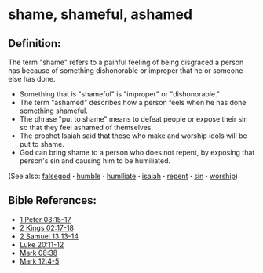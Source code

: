 # shame, shameful, ashamed #

## Definition: ##

The term "shame" refers to a painful feeling of being disgraced a person has because of something dishonorable or improper that he or someone else has done.

* Something that is "shameful" is "improper" or "dishonorable."
* The term "ashamed" describes how a person feels when he has done something shameful.
* The phrase "put to shame" means to defeat people or expose their sin so that they feel ashamed of themselves.
* The prophet Isaiah said that those who make and worship idols will be put to shame.
* God can bring shame to a person who does not repent, by exposing that person's sin and causing him to be humiliated.

(See also: [falsegod](../kt/falsegod.md) **·** [humble](../other/humble.md) **·** [humiliate](../other/humiliate.md) **·** [isaiah](../other/isaiah.md) **·** [repent](../kt/repent.md) **·** [sin](../kt/sin.md) **·** [worship](../kt/worship.md)) 

## Bible References: ##

* [1 Peter 03:15-17](https://door43.org/en/bible/notes/1pe/03/15)
* [2 Kings 02:17-18](https://door43.org/en/bible/notes/2ki/02/17)
* [2 Samuel 13:13-14](https://door43.org/en/bible/notes/2sa/13/13)
* [Luke 20:11-12](https://door43.org/en/bible/notes/luk/20/11)
* [Mark 08:38](https://door43.org/en/bible/notes/mrk/08/38)
* [Mark 12:4-5](https://door43.org/en/bible/notes/mrk/12/04)

